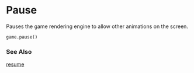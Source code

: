 # Pause

Pauses the game rendering engine to allow other animations on the screen.

```sig
game.pause()
```

### See Also

[resume](/makecode-blockeditor/reference/game/resume)
